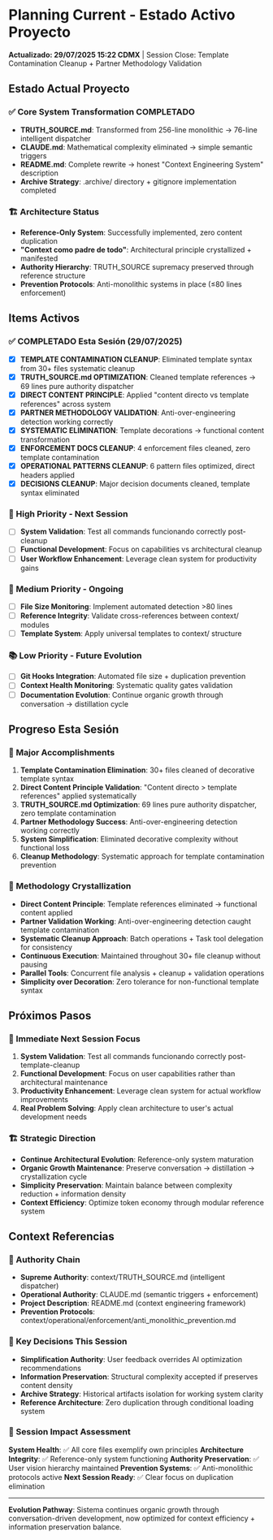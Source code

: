 # Planning Current - Estado Activo Proyecto

**Actualizado: 29/07/2025 15:22 CDMX** | Session Close: Template Contamination Cleanup + Partner Methodology Validation

## Estado Actual Proyecto

### ✅ Core System Transformation COMPLETADO
- **TRUTH_SOURCE.md**: Transformed from 256-line monolithic → 76-line intelligent dispatcher
- **CLAUDE.md**: Mathematical complexity eliminated → simple semantic triggers
- **README.md**: Complete rewrite → honest "Context Engineering System" description
- **Archive Strategy**: .archive/ directory + gitignore implementation completed

### 🏗️ Architecture Status
- **Reference-Only System**: Successfully implemented, zero content duplication
- **"Context como padre de todo"**: Architectural principle crystallized + manifested
- **Authority Hierarchy**: TRUTH_SOURCE supremacy preserved through reference structure
- **Prevention Protocols**: Anti-monolithic systems in place (≤80 lines enforcement)

## Items Activos

### ✅ COMPLETADO Esta Sesión (29/07/2025)
- [x] **TEMPLATE CONTAMINATION CLEANUP**: Eliminated template syntax from 30+ files systematic cleanup
- [x] **TRUTH_SOURCE.md OPTIMIZATION**: Cleaned template references → 69 lines pure authority dispatcher
- [x] **DIRECT CONTENT PRINCIPLE**: Applied "content directo vs template references" across system
- [x] **PARTNER METHODOLOGY VALIDATION**: Anti-over-engineering detection working correctly  
- [x] **SYSTEMATIC ELIMINATION**: Template decorations → functional content transformation
- [x] **ENFORCEMENT DOCS CLEANUP**: 4 enforcement files cleaned, zero template contamination
- [x] **OPERATIONAL PATTERNS CLEANUP**: 6 pattern files optimized, direct headers applied
- [x] **DECISIONS CLEANUP**: Major decision documents cleaned, template syntax eliminated

### 🎯 High Priority - Next Session  
- [ ] **System Validation**: Test all commands funcionando correctly post-cleanup
- [ ] **Functional Development**: Focus on capabilities vs architectural cleanup
- [ ] **User Workflow Enhancement**: Leverage clean system for productivity gains

### 🔧 Medium Priority - Ongoing
- [ ] **File Size Monitoring**: Implement automated detection >80 lines
- [ ] **Reference Integrity**: Validate cross-references between context/ modules
- [ ] **Template System**: Apply universal templates to context/ structure

### 📚 Low Priority - Future Evolution
- [ ] **Git Hooks Integration**: Automated file size + duplication prevention
- [ ] **Context Health Monitoring**: Systematic quality gates validation
- [ ] **Documentation Evolution**: Continue organic growth through conversation → distillation cycle

## Progreso Esta Sesión

### 🎯 Major Accomplishments
1. **Template Contamination Elimination**: 30+ files cleaned of decorative template syntax
2. **Direct Content Principle Validation**: "Content directo > template references" applied systematically  
3. **TRUTH_SOURCE.md Optimization**: 69 lines pure authority dispatcher, zero template contamination
4. **Partner Methodology Success**: Anti-over-engineering detection working correctly
5. **System Simplification**: Eliminated decorative complexity without functional loss
6. **Cleanup Methodology**: Systematic approach for template contamination prevention

### 🔄 Methodology Crystallization
- **Direct Content Principle**: Template references eliminated → functional content applied
- **Partner Validation Working**: Anti-over-engineering detection caught template contamination  
- **Systematic Cleanup Approach**: Batch operations + Task tool delegation for consistency
- **Continuous Execution**: Maintained throughout 30+ file cleanup without pausing
- **Parallel Tools**: Concurrent file analysis + cleanup + validation operations
- **Simplicity over Decoration**: Zero tolerance for non-functional template syntax

## Próximos Pasos

### 🎯 Immediate Next Session Focus
1. **System Validation**: Test all commands funcionando correctly post-template-cleanup
2. **Functional Development**: Focus on user capabilities rather than architectural maintenance
3. **Productivity Enhancement**: Leverage clean system for actual workflow improvements
4. **Real Problem Solving**: Apply clean architecture to user's actual development needs

### 🏗️ Strategic Direction
- **Continue Architectural Evolution**: Reference-only system maturation
- **Organic Growth Maintenance**: Preserve conversation → distillation → crystallization cycle
- **Simplicity Preservation**: Maintain balance between complexity reduction + information density
- **Context Efficiency**: Optimize token economy through modular reference system

## Context Referencias

### 🎯 Authority Chain
- **Supreme Authority**: context/TRUTH_SOURCE.md (intelligent dispatcher)
- **Operational Authority**: CLAUDE.md (semantic triggers + enforcement)
- **Project Description**: README.md (context engineering framework)
- **Prevention Protocols**: context/operational/enforcement/anti_monolithic_prevention.md

### 🔧 Key Decisions This Session
- **Simplification Authority**: User feedback overrides AI optimization recommendations
- **Information Preservation**: Structural complexity accepted if preserves content density
- **Archive Strategy**: Historical artifacts isolation for working system clarity
- **Reference Architecture**: Zero duplication through conditional loading system

### 🎯 Session Impact Assessment
**System Health**: ✅ All core files exemplify own principles
**Architecture Integrity**: ✅ Reference-only system functioning
**Authority Preservation**: ✅ User vision hierarchy maintained
**Prevention Systems**: ✅ Anti-monolithic protocols active
**Next Session Ready**: ✅ Clear focus on duplication elimination

---

**Evolution Pathway**: Sistema continues organic growth through conversation-driven development, now optimized for context efficiency + information preservation balance.